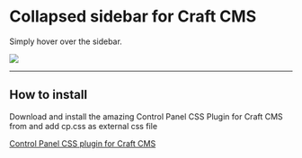 Collapsed sidebar for Craft CMS
=================

Simply hover over the sidebar.

![](https://github.com/johanneslamers/craft-collapse/craft-collapse.gif)


***
## How to install

Download and install the amazing Control Panel CSS Plugin for Craft CMS from and add cp.css as external css file

[Control Panel CSS plugin for Craft CMS](https://github.com/lindseydiloreto/craft-cpcss)
